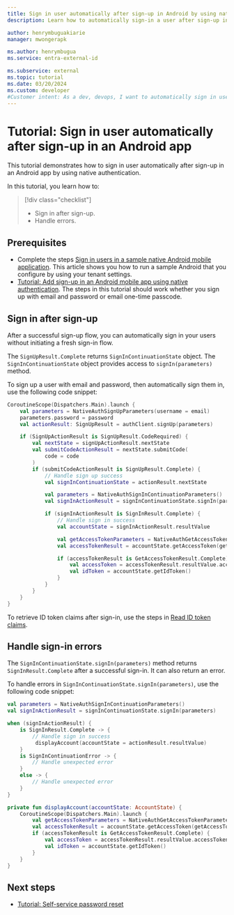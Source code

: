 ```yaml
---
title: Sign in user automatically after sign-up in Android by using native authentication
description: Learn how to automatically sign-in a user after sign-up in an Android app by using native authentication.

author: henrymbuguakiarie
manager: mwongerapk

ms.author: henrymbugua
ms.service: entra-external-id

ms.subservice: external
ms.topic: tutorial
ms.date: 03/20/2024
ms.custom: developer
#Customer intent: As a dev, devops, I want to automatically sign in user after a sign-up flow by using native authentication so that I don't start a fresh sign-in flow.
---
```


# Tutorial: Sign in user automatically after sign-up in an Android app
 
This tutorial demonstrates how to sign in user automatically after sign-up in an Android app by using native authentication. 
 
In this tutorial, you learn how to:  

> [!div class="checklist"]
>
> - Sign in after sign-up. 
> - Handle errors. 
 
## Prerequisites  
 
- Complete the steps [Sign in users in a sample native Android mobile application](how-to-run-native-authentication-sample-android-app.md). This article shows you how to run a sample Android that you configure by using your tenant settings.  
- [Tutorial: Add sign-up in an Android mobile app using native authentication](tutorial-native-authentication-android-sign-up.md). The steps in this tutorial should work whether you sign up with email and password or email one-time passcode.
 
## Sign in after sign-up
 
After a successful sign-up flow, you can automatically sign in your users without initiating a fresh sign-in flow. 
 
The `SignUpResult.Complete` returns `SignInContinuationState` object. The `SignInContinuationState` object provides access to `signIn(parameters)` method.  
 
To sign up a user with email and password, then automatically sign them in, use the following code snippet:  
 
```kotlin 
CoroutineScope(Dispatchers.Main).launch {
    val parameters = NativeAuthSignUpParameters(username = email)
    parameters.password = password
    val actionResult: SignUpResult = authClient.signUp(parameters)

    if (SignUpActionResult is SignUpResult.CodeRequired) { 
        val nextState = signUpActionResult.nextState 
        val submitCodeActionResult = nextState.submitCode( 
            code = code 
        ) 
        if (submitCodeActionResult is SignUpResult.Complete) {
            // Handle sign up success 
            val signInContinuationState = actionResult.nextState 

            val parameters = NativeAuthSignInContinuationParameters()
            val signInActionResult = signInContinuationState.signIn(parameters)

            if (signInActionResult is SignInResult.Complete) { 
                // Handle sign in success
                val accountState = signInActionResult.resultValue

                val getAccessTokenParameters = NativeAuthGetAccessTokenParameters()
                val accessTokenResult = accountState.getAccessToken(getAccessTokenParameters)

                if (accessTokenResult is GetAccessTokenResult.Complete) {
                    val accessToken = accessTokenResult.resultValue.accessToken
                    val idToken = accountState.getIdToken()
                }
            } 
        } 
    } 
}
``` 

To retrieve ID token claims after sign-in, use the steps in [Read ID token claims](tutorial-native-authentication-android-sign-in-user-with-username-password.md#read-id-token-claims).
 
## Handle sign-in errors 

The `SignInContinuationState.signIn(parameters)` method returns `SignInResult.Complete` after a successful sign-in. It can also return an error. 
 
To handle errors in `SignInContinuationState.signIn(parameters)`, use the following code snippet:  
 
```kotlin
val parameters = NativeAuthSignInContinuationParameters()
val signInActionResult = signInContinuationState.signIn(parameters)

when (signInActionResult) {
    is SignInResult.Complete -> {
        // Handle sign in success
         displayAccount(accountState = actionResult.resultValue)
    }
    is SignInContinuationError -> {
        // Handle unexpected error
    }
    else -> {
        // Handle unexpected error
    }
}

private fun displayAccount(accountState: AccountState) {
    CoroutineScope(Dispatchers.Main).launch {
        val getAccessTokenParameters = NativeAuthGetAccessTokenParameters()
        val accessTokenResult = accountState.getAccessToken(getAccessTokenParameters)
        if (accessTokenResult is GetAccessTokenResult.Complete) {
            val accessToken = accessTokenResult.resultValue.accessToken
            val idToken = accountState.getIdToken()
        }
    }
}
``` 

## Next steps

- [Tutorial: Self-service password reset](tutorial-native-authentication-android-self-service-password-reset.md)